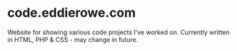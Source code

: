 # code.eddierowe.com
Website for showing various code projects I've worked on.
Currently written in HTML, PHP & CSS - may change in future.
